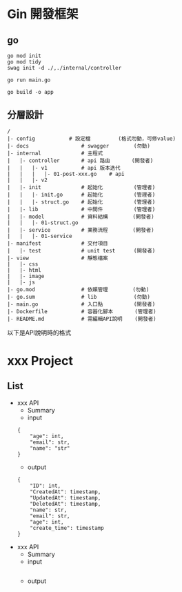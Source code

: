 # Gin 開發框架

## go
```
go mod init
go mod tidy
swag init -d ./,./internal/controller

go run main.go

go build -o app
```

## 分層設計

```
/
|- config           # 設定檔         (格式勿動，可修value)
|- docs                 # swagger        (勿動)
|- internal             # 主程式
|   |- controller       # api 路由       (開發者)
|   |   |- v1           # api 版本迭代
|   |   |   |- 01-post-xxx.go    # api
|   |   |- v2
|   |- init             # 起始化          (管理者)
|   |   |- init.go      # 起始化          (管理者)
|   |   |- struct.go    # 起始化          (管理者)
|   |- lib              # 中間件          (管理者)
|   |- model            # 資料結構        (開發者)
|   |   |- 01-struct.go
|   |- service          # 業務流程        (開發者)
|   |   |- 01-service
|- manifest             # 交付項目
|   |- test             # unit test      (開發者)
|- view                 # 靜態檔案
|   |- css
|   |- html
|   |- image
|   |- js
|- go.mod               # 依賴管理        (勿動)
|- go.sum               # lib            (勿動)
|- main.go              # 入口點          (開發者)
|- Dockerfile           # 容器化腳本       (管理者)
|- README.md            # 需編輯API說明    (開發者)

```

以下是API說明時的格式

# xxx Project

## List

* xxx API
    * Summary
    * input
    ```
    {
        "age": int,
        "email": str,
        "name": "str"
    }
    ```
    * output
    ```
    {
        "ID": int,
        "CreatedAt": timestamp,
        "UpdatedAt": timestamp,
        "DeletedAt": timestamp,
        "name": str,
        "email": str,
        "age": int,
        "create_time": timestamp
    }
    ```
* xxx API
    * Summary
    * input
    ```
    
    ```
    * output
    ```
    
    ```
